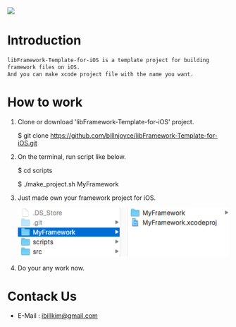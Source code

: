 <img src="http://jsappfactory.cafe24.com/Resources/CI-black.png" width=300>

# Introduction 

    libFramework-Template-for-iOS is a template project for building framework files on iOS.
    And you can make xcode project file with the name you want. 
    
# How to work

1. Clone or download 'libFramework-Template-for-iOS' project.

    $ git clone https://github.com/billnjoyce/libFramework-Template-for-iOS.git

2. On the terminal, run script like below.
    
    $ cd scripts
    
    $ ./make_project.sh MyFramework
    
3. Just made own your framework project for iOS.

    <img src="https://github.com/billnjoyce/libFramework-Template-for-iOS/blob/master/help1.png?raw=true" width=500>
    
4. Do your any work now.

# Contack Us

* E-Mail : ibillkim@gmail.com
